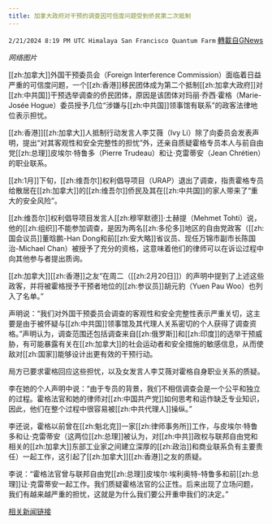 ```yaml
---
title: 加拿大政府对干预的调查因可信度问题受到侨民第二次抵制
---
```

`2/21/2024 8:19 PM UTC Himalaya San Francisco Quantum Farm` [轉載自GNews](https://gnews.org/articles/2329927)

*网络图片*

[[zh:加拿大]]外国干预委员会（Foreign Interference Commission）面临着日益严重的可信度问题，一个[[zh:香港]]移民团体成为第二个抵制[[zh:加拿大政府]]对[[zh:中共国]]干预选举调查的侨民团体，原因是该团体对玛丽·乔西·霍格（Marie-Josée Hogue）委员授予几位“涉嫌与[[zh:中共国]]领事馆有联系”的政客法律地位表示担忧。

[[zh:香港]][[zh:加拿大]]人抵制行动发言人李艾薇（Ivy Li）除了向委员会发表声明，提出“对其客观性和安全完整性的担忧”外，还亲自质疑霍格专员本人与前自由党[[zh:总理]]皮埃尔·特鲁多（Pierre Trudeau）和让·克雷蒂安（Jean Chrétien）的职业联系。

[[zh:1月]]下旬，[[zh:维吾尔]]权利倡导项目（URAP）退出了调查，指责霍格专员给散居在[[zh:加拿大]]的[[zh:维吾尔]]侨民及其在[[zh:中共国]]的家人带来了“重大的安全风险”。

[[zh:维吾尔]]权利倡导项目发言人[[zh:穆罕默德]]·土赫提（Mehmet Tohti）说，他的[[zh:组织]]不能参加调查，是因为两名[[zh:多伦多]]地区的自由党政客（[[zh:国会议员]]董晗鹏-Han Dong和前[[zh:安大略]]省议员、现任万锦市副市长陈国治-Michael Chan）被授予了充分的资格，这意味着他们的律师可以在诉讼过程中向其他参与者提出质询。

[[zh:加拿大]][[zh:香港]]之友“在周二（[[zh:2月20日]]）的声明中提到了上述这些政客，并将被霍格授予干预者地位的[[zh:参议员]]胡元豹（Yuen Pau Woo）也列入了名单。”

声明说：“我们对外国干预委员会调查的客观性和安全完整性表示严重关切，这主要是由于被怀疑与[[zh:中共国]]领事馆及其代理人关系密切的个人获得了调查资格。”声明认为，调查范围还包括调查来自[[zh:俄罗斯]]和[[zh:印度]]的选举干预威胁，有可能暴露有关在[[zh:加拿大]]的社会运动者和安全措施的敏感信息，从而使敌对[[zh:国家]]能够设计出更有效的干预行动。

局方已要求霍格回应这些担忧，以及女发言人李艾薇对霍格自身职业关系的质疑。

李在她的个人声明中说：“由于专员的背景，我们不相信调查会是一个公平和独立的过程。霍格法官和她的律师对[[zh:中国共产党]]如何思考和运作缺乏专业知识，因此，他们在整个过程中很容易被[[zh:中共代理人]]操纵。”

李还说，霍格以前曾在[[zh:魁北克]]一家[[zh:律师事务所]]工作，与皮埃尔·特鲁多和让·克雷蒂安（这两位[[zh:总理]]被认为，对[[zh:中共]]政权与联邦自由党和相关的[[zh:加拿大]]东部工业家之间建立深厚的[[zh:政治]]和商业联系负有主要责任）一起工作，这引起了[[zh:加拿大]][[zh:香港]]之友的质疑。

李说：“霍格法官曾与联邦自由党[[zh:总理]]皮埃尔·埃利奥特-特鲁多和前[[zh:总理]]让·克雷蒂安一起工作。我们质疑霍格法官的公正性。后来出现了立场问题，我们有越来越严重的担忧，这就是为什么我们要公开重申我们的决定。”


[相关新闻链接](https://www.thebureau.news/p/ottawas-interference-inquiry-jolted)
